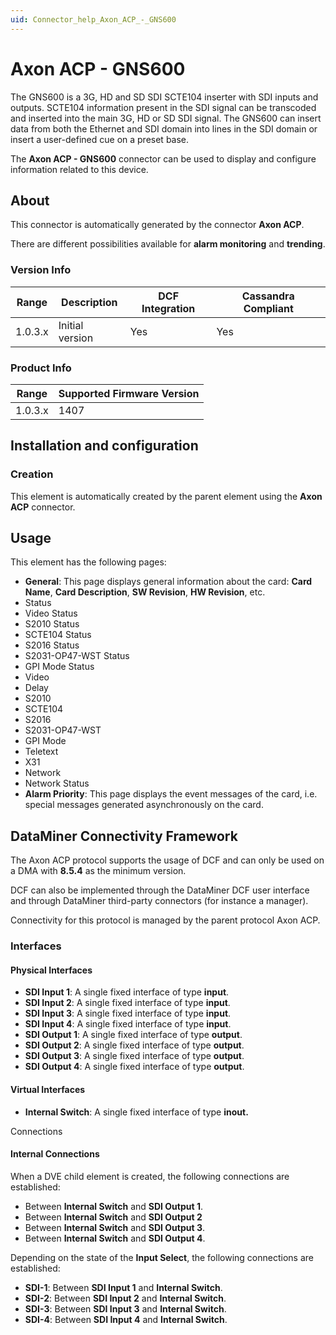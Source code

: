 ```yaml
---
uid: Connector_help_Axon_ACP_-_GNS600
---
```


# Axon ACP - GNS600

The GNS600 is a 3G, HD and SD SDI SCTE104 inserter with SDI inputs and outputs. SCTE104 information present in the SDI signal can be transcoded and inserted into the main 3G, HD or SD SDI signal. The GNS600 can insert data from both the Ethernet and SDI domain into lines in the SDI domain or insert a user-defined cue on a preset base.

The **Axon ACP - GNS600** connector can be used to display and configure information related to this device.

## About

This connector is automatically generated by the connector **Axon ACP**.

There are different possibilities available for **alarm monitoring** and **trending**.

### Version Info

| Range | Description | DCF Integration | Cassandra Compliant |
|------------------|-----------------|---------------------|-------------------------|
| 1.0.3.x          | Initial version | Yes                 | Yes                     |

### Product Info

| Range | Supported Firmware Version |
|------------------|-----------------------------|
| 1.0.3.x          | 1407                        |

## Installation and configuration

### Creation

This element is automatically created by the parent element using the **Axon ACP** connector.

## Usage

This element has the following pages:

- **General**: This page displays general information about the card: **Card Name**, **Card Description**, **SW Revision**, **HW Revision**, etc.
- Status
- Video Status
- S2010 Status
- SCTE104 Status
- S2016 Status
- S2031-OP47-WST Status
- GPI Mode Status
- Video
- Delay
- S2010
- SCTE104
- S2016
- S2031-OP47-WST
- GPI Mode
- Teletext
- X31
- Network
- Network Status
- **Alarm Priority**: This page displays the event messages of the card, i.e. special messages generated asynchronously on the card.

## DataMiner Connectivity Framework

The Axon ACP protocol supports the usage of DCF and can only be used on a DMA with **8.5.4** as the minimum version.

DCF can also be implemented through the DataMiner DCF user interface and through DataMiner third-party connectors (for instance a manager).

Connectivity for this protocol is managed by the parent protocol Axon ACP.

### Interfaces

#### Physical Interfaces

- **SDI Input 1**: A single fixed interface of type **input**.
- **SDI Input 2**: A single fixed interface of type **input**.
- **SDI Input 3**: A single fixed interface of type **input**.
- **SDI Input 4**: A single fixed interface of type **input**.
- **SDI Output 1**: A single fixed interface of type **output**.
- **SDI Output 2**: A single fixed interface of type **output**.
- **SDI Output 3**: A single fixed interface of type **output**.
- **SDI Output 4**: A single fixed interface of type **output**.

#### Virtual Interfaces

- **Internal Switch**: A single fixed interface of type **inout.**

Connections

#### Internal Connections

When a DVE child element is created, the following connections are established:

- Between **Internal Switch** and **SDI Output 1**.
- Between **Internal Switch** and **SDI Output 2**
- Between **Internal Switch** and **SDI Output 3**.
- Between **Internal Switch** and **SDI Output 4**.

Depending on the state of the **Input Select**, the following connections are established:

- **SDI-1**: Between **SDI Input 1** and **Internal Switch**.
- **SDI-2**: Between **SDI Input 2** and **Internal Switch**.
- **SDI-3**: Between **SDI Input 3** and **Internal Switch**.
- **SDI-4**: Between **SDI Input 4** and **Internal Switch**.
